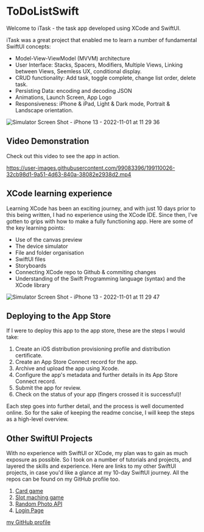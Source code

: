 # ToDoListSwift

Welcome to iTask - the task app developed using XCode and SwiftUI.

iTask was a great project that enabled me to learn a number of fundamental SwiftUI concepts:

- Model-View-ViewModel (MVVM) architecture
- User Interface: Stacks, Spacers, Modifiers, Multiple Views, Linking between Views, Seemless UX, conditional display.
- CRUD functionality: Add task, toggle complete, change list order, delete task.
- Persisting Data: encoding and decoding JSON
- Animations, Launch Screen, App Logo
- Responsiveness: iPhone & iPad, Light & Dark mode, Portrait & Landscape orientation.

![Simulator Screen Shot - iPhone 13 - 2022-11-01 at 11 29 36](https://user-images.githubusercontent.com/99083396/199213961-ba6f6a4e-0558-413b-9c5f-e327a4b71517.png)


## Video Demonstration

Check out this video to see the app in action.

https://user-images.githubusercontent.com/99083396/199110026-32cb98d1-9a51-4d63-840a-38082e2938d2.mp4


## XCode learning experience

Learning XCode has been an exciting journey, and with just 10 days prior to this being written, I had no experience using the XCode IDE. Since then, I've gotten to grips with how to make a fully functioning app. Here are some of the key learning points:

- Use of the canvas preview
- The device simulator
- File and folder organisation
- SwiftUI files
- Storyboards
- Connecting XCode repo to Github & commiting changes
- Understanding of the Swift Programming language (syntax) and the XCode library 

![Simulator Screen Shot - iPhone 13 - 2022-11-01 at 11 29 47](https://user-images.githubusercontent.com/99083396/199213984-e0694f43-6ed1-44fc-88e2-605db6d87639.png)

## Deploying to the App Store

If I were to deploy this app to the app store, these are the steps I would take:

1. Create an iOS distribution provisioning profile and distribution certificate.
2. Create an App Store Connect record for the app.
3. Archive and upload the app using Xcode.
4. Configure the app's metadata and further details in its App Store Connect record.
5. Submit the app for review.
6. Check on the status of your app (fingers crossed it is successful)!

Each step goes into further detail, and the process is well documented online. So for the sake of keeping the readme concise, I will keep the steps as a high-level overview.

## Other SwiftUI Projects

With no experience with SwiftUI or XCode, my plan was to gain as much exposure as possible. So I took on a number of tutorials and projects, and layered the skills and experience. Here are links to my other SwiftUI projects, in case you'd like a glance at my 10-day SwiftUI journey. All the repos can be found on my GitHub profile too. 

1. [Card game](https://github.com/leoarthurwall/FirstSwift)
2. [Slot maching game](https://github.com/leoarthurwall/SecondSwiftProject)
3. [Random Photo API](https://github.com/leoarthurwall/SwiftRandomPhoto)
4. [Login Page](https://github.com/leoarthurwall/LogInSwift)

[my GitHub profile](https://github.com/leoarthurwall)
